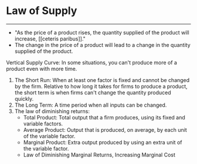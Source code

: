 # Law of Supply
---
-   "As the price of a product rises, the quantity supplied of the product will increase, [[ceteris paribus]]."
-   The change in the price of a product will lead to a change in the quantity supplied of the product.

Vertical Supply Curve: In some situations, you can't produce more of a product even with more time.

1.  The Short Run: When at least one factor is fixed and cannot be changed by the firm. Relative to how long it takes for firms to produce a product, the short term is when firms can't change the quantity produced quickly.
2.  The Long Term: A time period when all inputs can be changed.
3.  The law of diminishing returns:
    -   Total Product: Total output that a firm produces, using its fixed and variable factors.
    -   Average Product: Output that is produced, on average, by each unit of the variable factor.
    -   Marginal Product: Extra output produced by using an extra unit of the variable factor.
    -   Law of Diminishing Marginal Returns, Increasing Marginal Cost